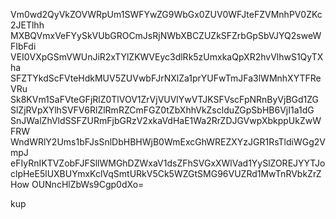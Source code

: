 Vm0wd2QyVkZOVWRpUm1SWFYwZG9WbGx0ZUV0WFJteFZVMnhPV0ZKc2JETlhh
MXBQVmxVeFYySkVUbGROCmJsRjNWbXBCZUZkSFZrbGpSbVJYQ2sweWFIbFdi
VEI0VXpGSmVWUnJiR2xTYlZKWVEyc3dlRk5zUmxkaQpXR2hvVlhwS1QyTXha
SFZTYkdScFVteHdkMUV5ZUVwbFJrNXlZa1prYUFwTmJFa3lWMnhXYTFReVRu
Sk8KVm1SaFVteGFjRlZ0TlVOV1ZrVjVUVlYwVTJKSFVscFpNRnByVjBGd1ZG
SlZjRVpXYlhSVFV6RlZlRmRZCmFGZ0tZbXhhVkZsclduZGpSbHB6VjI1a1dG
SnJWalZhVldSSFZURmFjbGRzV2xkaVdHaE1Wa2RrZDJGVwpXbkppUkZwWFRW
WndWRlY2Ums1bFJsSnlDbHBHWjB0WmExcGhWREZXYzJGR1RsTldiWGg2VmpJ
eFIyRnIKTVZobFJFSllWMGhDZWxaV1dsZFhSVGxXWlVad1YySlZOREJYYTJo
clpHeE5lUXBUYmxKclVqSmtURkV5Ck5WZGtSMG96VUZRd1MwTnRVbkZrZHow
OUNncHlZbWs9Cgp0dXo=

kup